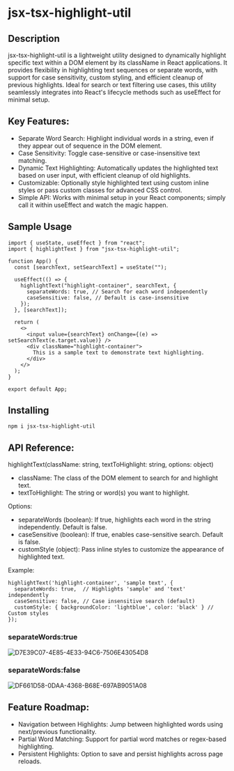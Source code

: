 # jsx-tsx-highlight-util

## Description

jsx-tsx-highlight-util is a lightweight utility designed to dynamically highlight specific text within a DOM element by its className in React applications. It provides flexibility in highlighting text sequences or separate words, with support for case sensitivity, custom styling, and efficient cleanup of previous highlights. Ideal for search or text filtering use cases, this utility seamlessly integrates into React's lifecycle methods such as useEffect for minimal setup.

## Key Features:
- Separate Word Search: Highlight individual words in a string, even if they appear out of sequence in the DOM element.
- Case Sensitivity: Toggle case-sensitive or case-insensitive text matching.
- Dynamic Text Highlighting: Automatically updates the highlighted text based on user input, with efficient cleanup of old highlights.
- Customizable: Optionally style highlighted text using custom inline styles or pass custom classes for advanced CSS control.
- Simple API: Works with minimal setup in your React components; simply call it within useEffect and watch the magic happen.

## Sample Usage

```
import { useState, useEffect } from "react";
import { highlightText } from "jsx-tsx-highlight-util";

function App() {
  const [searchText, setSearchText] = useState("");

  useEffect(() => {
    highlightText("highlight-container", searchText, {
      separateWords: true, // Search for each word independently
      caseSensitive: false, // Default is case-insensitive
    });
  }, [searchText]);

  return (
    <>
      <input value={searchText} onChange={(e) => setSearchText(e.target.value)} />
      <div className="highlight-container">
        This is a sample text to demonstrate text highlighting.
      </div>
    </>
  );
}

export default App;
```

## Installing

```
npm i jsx-tsx-highlight-util
```

## API Reference:

highlightText(className: string, textToHighlight: string, options: object)
- className: The class of the DOM element to search for and highlight text.
- textToHighlight: The string or word(s) you want to highlight.

Options:
- separateWords (boolean): If true, highlights each word in the string independently. Default is false.
- caseSensitive (boolean): If true, enables case-sensitive search. Default is false.
- customStyle (object): Pass inline styles to customize the appearance of highlighted text.

Example:
```
highlightText('highlight-container', 'sample text', {
  separateWords: true,  // Highlights 'sample' and 'text' independently
  caseSensitive: false, // Case insensitive search (default)
  customStyle: { backgroundColor: 'lightblue', color: 'black' } // Custom styles
});
```


### separateWords:true

![D7E39C07-4E85-4E33-94C6-7506E43054D8](https://github.com/user-attachments/assets/335bc5c9-fbe8-4eb4-9b99-acad55c5831b)

### separateWords:false

![DF661D58-0DAA-4368-B68E-697AB9051A08](https://github.com/user-attachments/assets/6942f379-7234-4b34-952d-93a160a92ad5)

## Feature Roadmap:
- Navigation between Highlights: Jump between highlighted words using next/previous functionality.
- Partial Word Matching: Support for partial word matches or regex-based highlighting.
- Persistent Highlights: Option to save and persist highlights across page reloads.


